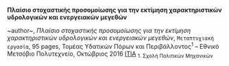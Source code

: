 **Πλαίσιο στοχαστικής προσομοίωσης για την εκτίμηση χαρακτηριστικών υδρολογικών και ενεργειακών μεγεθών**

~author~, *Πλαίσιο στοχαστικής προσομοίωσης για την εκτίμηση χαρακτηριστικών υδρολογικών και ενεργειακών μεγεθών*,
`Μεταπτυχιακή εργασία`, 95 pages, Τομέας Υδατικών Πόρων και Περιβάλλοντος<sup>1</sup> – Εθνικό Μετσόβιο Πολυτεχνείο, Οκτώβριος 2016
[ITIA](www.itia.ntua.gr/el/docinfo/1665/)
<sub>1. Σχολή Πολιτικών Μηχανικών</sub>

